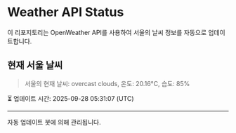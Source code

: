 
# Weather API Status

이 리포지토리는 OpenWeather API를 사용하여 서울의 날씨 정보를 자동으로 업데이트합니다.

## 현재 서울 날씨
> 서울의 현재 날씨: overcast clouds, 온도: 20.16°C, 습도: 85%

⏳ 업데이트 시간: 2025-09-28 05:31:07 (UTC)

---
자동 업데이트 봇에 의해 관리됩니다.
